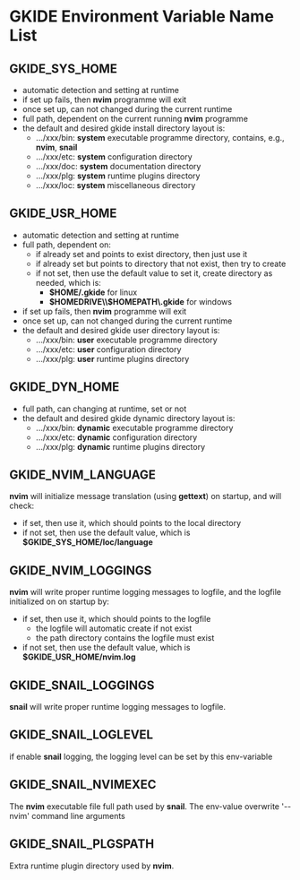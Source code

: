 # GKIDE Environment Variable Name List

## GKIDE_SYS_HOME
- automatic detection and setting at runtime
- if set up fails, then **nvim** programme will exit
- once set up, can not changed during the current runtime
- full path, dependent on the current running **nvim** programme
- the default and desired gkide install directory layout is:
  - .../xxx/bin: **system** executable programme directory, contains, e.g., **nvim**, **snail**
  - .../xxx/etc: **system** configuration directory
  - .../xxx/doc: **system** documentation directory
  - .../xxx/plg: **system** runtime plugins directory
  - .../xxx/loc: **system** miscellaneous directory

## GKIDE_USR_HOME
- automatic detection and setting at runtime
- full path, dependent on:
  - if already set and points to exist directory, then just use it
  - if already set but points to directory that not exist, then try to create
  - if not set, then use the default value to set it, create directory as needed, which is:
    - **$HOME/.gkide** for linux
    - **$HOMEDRIVE\\$HOMEPATH\\.gkide** for windows
- if set up fails, then **nvim** programme will exit
- once set up, can not changed during the current runtime
- the default and desired gkide user directory layout is:
  - .../xxx/bin: **user** executable programme directory
  - .../xxx/etc: **user** configuration directory
  - .../xxx/plg: **user** runtime plugins directory

## GKIDE_DYN_HOME
- full path, can changing at runtime, set or not
- the default and desired gkide dynamic directory layout is:
  - .../xxx/bin: **dynamic** executable programme directory
  - .../xxx/etc: **dynamic** configuration directory
  - .../xxx/plg: **dynamic** runtime plugins directory

## GKIDE_NVIM_LANGUAGE
**nvim** will initialize message translation (using **gettext**) on startup, and will check:
- if set, then use it, which should points to the local directory
- if not set, then use the default value, which is **$GKIDE_SYS_HOME/loc/language**

## GKIDE_NVIM_LOGGINGS
**nvim** will write proper runtime logging messages to logfile, and the logfile initialized on
on startup by:
- if set, then use it, which should points to the logfile
  - the logfile will automatic create if not exist
  - the path directory contains the logfile must exist
- if not set, then use the default value, which is **$GKIDE_USR_HOME/nvim.log**

## GKIDE_SNAIL_LOGGINGS
**snail** will write proper runtime logging messages to logfile.

## GKIDE_SNAIL_LOGLEVEL
if enable **snail** logging, the logging level can be set by this env-variable

## GKIDE_SNAIL_NVIMEXEC
The **nvim** executable file full path used by **snail**. The env-value overwrite '--nvim' command
line arguments

## GKIDE_SNAIL_PLGSPATH
Extra runtime plugin directory used by **nvim**.
